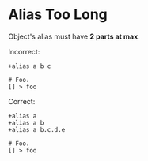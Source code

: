 # Alias Too Long

Object's alias must have **2 parts at max**.

Incorrect:

```eo
+alias a b c

# Foo.
[] > foo
```

Correct:

```eo
+alias a
+alias a b
+alias a b.c.d.e

# Foo.
[] > foo
```
